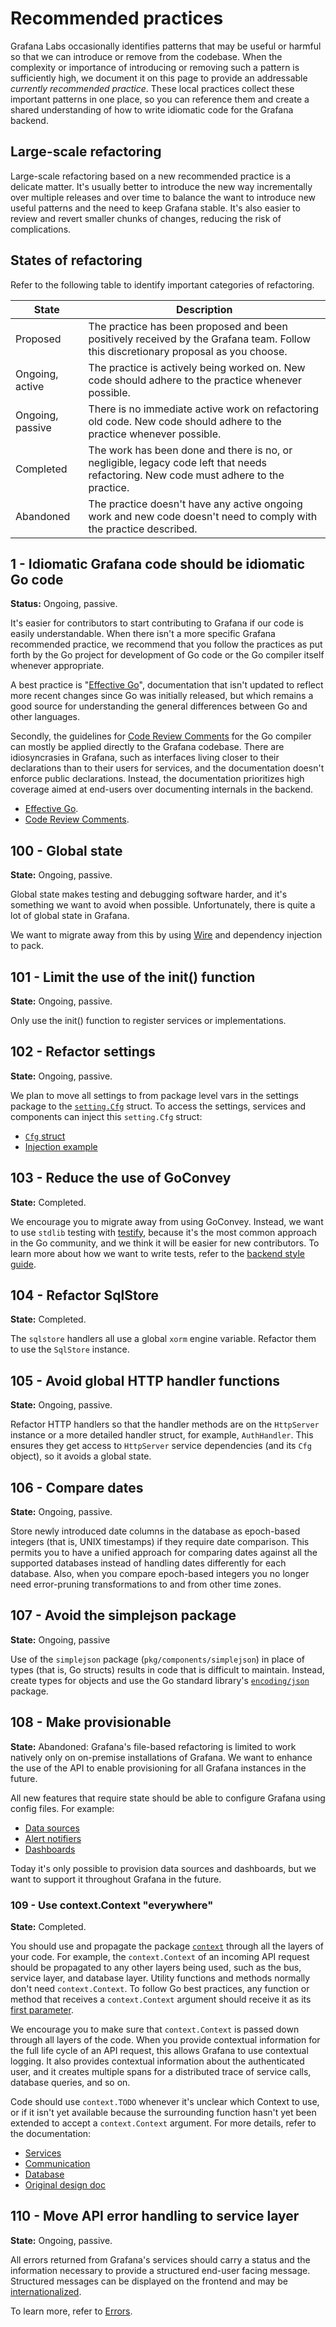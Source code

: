 # Recommended practices

Grafana Labs occasionally identifies patterns that may be useful or harmful so that we can introduce or remove from the codebase. 
When the complexity or importance of introducing or removing such a pattern is sufficiently high, we document it on this page to provide an addressable _currently recommended practice_. 
These local practices collect these important patterns in one place, so you can reference them and create a shared understanding of how to write idiomatic code for the Grafana backend.

## Large-scale refactoring

Large-scale refactoring based on a new recommended practice is a
delicate matter. It's usually better to introduce the new
way incrementally over multiple releases and over time to balance the
want to introduce new useful patterns and the need to keep Grafana
stable. It's also easier to review and revert smaller chunks of changes,
reducing the risk of complications.

## States of refactoring

Refer to the following table to identify important categories of refactoring. 

| State            | Description                                                                                                                                       |
| ---------------- | ------------------------------------------------------------------------------------------------------------------------------------------------- |
| Proposed         | The practice has been proposed and been positively received by the Grafana team. Follow this discretionary proposal as you choose.
| Ongoing, active  | The practice is actively being worked on. New code should adhere to the practice whenever possible.                                           |
| Ongoing, passive | There is no immediate active work on refactoring old code. New code should adhere to the practice whenever possible.                          |
| Completed        | The work has been done and there is no, or negligible, legacy code left that needs refactoring. New code must adhere to the practice.              |
| Abandoned        | The practice doesn't have any active ongoing work and new code doesn't need to comply with the practice described.                                 |

## 1 - Idiomatic Grafana code should be idiomatic Go code

**Status:** Ongoing, passive.

It's easier for contributors to start contributing to Grafana if our
code is easily understandable. When there isn't a more specific Grafana
recommended practice, we recommend that you follow the practices as put forth
by the Go project for development of Go code or the Go compiler itself
whenever appropriate.

A best practice is "[Effective Go](https://golang.org/doc/effective_go.html)", documentation that isn't updated to reflect more recent changes since Go was initially released, but which remains a good source for understanding the general differences between Go and other languages.

Secondly, the guidelines for [Code Review Comments](https://github.com/golang/go/wiki/CodeReviewComments) for the Go compiler can mostly be applied directly to the Grafana codebase. 
There are idiosyncrasies in Grafana, such as interfaces living closer to their declarations than to their users for services, and the documentation doesn't enforce public declarations.
Instead, the documentation prioritizes high coverage aimed at end-users over documenting internals in the backend.

- [Effective Go](https://golang.org/doc/effective_go.html).
- [Code Review Comments](https://github.com/golang/go/wiki/CodeReviewComments).

## 100 - Global state

**State:** Ongoing, passive.

Global state makes testing and debugging software harder, and it's something we want to avoid when possible. Unfortunately, there is quite a lot of global state in Grafana.

We want to migrate away from this by using
[Wire](https://github.com/google/wire) and dependency injection to pack.

## 101 - Limit the use of the init() function

**State:** Ongoing, passive.

Only use the init() function to register services or implementations.

## 102 - Refactor settings

**State:** Ongoing, passive.

We plan to move all settings to from package level vars in the settings package to the [`setting.Cfg`](https://github.com/grafana/grafana/blob/df917663e6f358a076ed3daa9b199412e95c11f4/pkg/setting/setting.go#L210) struct. To access the settings, services and components can inject this `setting.Cfg` struct:

- [`Cfg` struct](https://github.com/grafana/grafana/blob/df917663e6f358a076ed3daa9b199412e95c11f4/pkg/setting/setting.go#L210)
- [Injection example](https://github.com/grafana/grafana/blob/c9773e55b234b7637ea97b671161cd856a1d3d69/pkg/services/cleanup/cleanup.go#L34)

## 103 - Reduce the use of GoConvey

**State:** Completed.

We encourage you to migrate away from using GoConvey. 
Instead, we want to use `stdlib` testing with [testify](https://github.com/stretchr/testify), because it's the most common approach in the Go community, and we think it will be easier for new contributors. 
To learn more about how we want to write tests, refer to the [backend style guide](/contribute/backend/style-guide.md).

## 104 - Refactor SqlStore

**State:** Completed.

The `sqlstore` handlers all use a global `xorm` engine variable. Refactor them to use the `SqlStore` instance.

## 105 - Avoid global HTTP handler functions

**State:** Ongoing, passive.

Refactor HTTP handlers so that the handler methods are on the `HttpServer` instance or a more detailed handler struct, for example, `AuthHandler`. 
This ensures they get access to `HttpServer` service dependencies (and its `Cfg` object), so it avoids a global state.

## 106 - Compare dates

**State:** Ongoing, passive.

Store newly introduced date columns in the database as epoch-based
integers (that is, UNIX timestamps) if they require date comparison.
This permits you to have a unified approach for comparing dates against all the supported databases instead of handling dates differently for each database. 
Also, when you compare epoch-based integers you no longer need error-pruning transformations to and from other time zones.

## 107 - Avoid the simplejson package

**State:** Ongoing, passive

Use of the `simplejson` package (`pkg/components/simplejson`) in place
of types (that is, Go structs) results in code that is difficult to maintain.
Instead, create types for objects and use the Go standard library's
[`encoding/json`](https://golang.org/pkg/encoding/json/) package.

## 108 - Make provisionable

**State:** Abandoned: Grafana's file-based refactoring is limited to work natively only on on-premise installations of Grafana. We want to enhance the use of the API to enable provisioning for all Grafana instances in the future.

All new features that require state should be able to configure Grafana using config files. For example:

- [Data sources](https://github.com/grafana/grafana/tree/main/pkg/services/provisioning/datasources)
- [Alert notifiers](https://github.com/grafana/grafana/tree/main/pkg/services/provisioning/notifiers)
- [Dashboards](https://github.com/grafana/grafana/tree/main/pkg/services/provisioning/dashboards)

Today it's only possible to provision data sources and dashboards, but we want to support it throughout Grafana in the future.

### 109 - Use context.Context "everywhere"

**State:** Completed.

You should use and propagate the package [`context`](https://golang.org/pkg/context/) through all the layers of your code. 
For example, the `context.Context` of an incoming API request should be propagated to any other layers being used, such as the bus, service layer, and database layer.
Utility functions and methods normally don't need `context.Context`.
To follow Go best practices, any function or method that receives a
`context.Context` argument should receive it as its [first parameter](https://github.com/golang/go/wiki/CodeReviewComments#contexts).

We encourage you to make sure that `context.Context` is passed down
through all layers of the code.
When you provide contextual information for the full life cycle of an API request, this allows Grafana to use contextual logging. It also provides contextual information about the
authenticated user, and it creates multiple spans for a distributed trace of service calls, database queries, and so on.

Code should use `context.TODO` whenever it's unclear which Context to use,
or if it isn't yet available because the surrounding function hasn't yet
been extended to accept a `context.Context` argument. For more details, refer to the documentation:
- [Services](/contribute/backend/services.md)
- [Communication](/contribute/backend/communication.md)
- [Database](/contribute/backend/database.md)
- [Original design doc](https://docs.google.com/document/d/1ebUhUVXU8FlShezsN-C64T0dOoo-DaC9_r-c8gB2XEU/edit#)

## 110 - Move API error handling to service layer

**State:** Ongoing, passive.

All errors returned from Grafana's services should carry a status and
the information necessary to provide a structured end-user facing
message. Structured messages can be displayed on the frontend and may be [internationalized](../internationalization.md). 

To learn more, refer to [Errors](/contribute/backend/errors.md).
